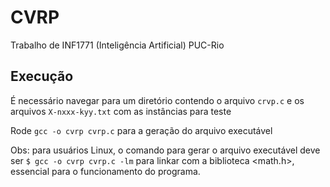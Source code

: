 # CVRP
Trabalho de INF1771 (Inteligência Artificial) PUC-Rio

## Execução
É necessário navegar para um diretório contendo o arquivo `crvp.c` e os arquivos `X-nxxx-kyy.txt` com as instâncias para teste

Rode `gcc -o cvrp cvrp.c` para a geração do arquivo executável

Obs: para usuários Linux, o comando para gerar o arquivo executável deve ser
`$ gcc -o cvrp cvrp.c -lm`
para linkar com a biblioteca <math.h>, essencial para o funcionamento do programa.
